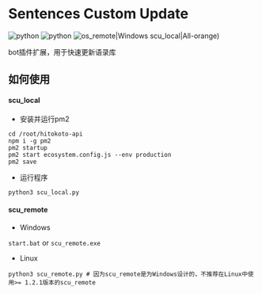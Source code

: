 # Sentences Custom Update

![python](https://img.shields.io/badge/Version-1.2.2-cyan) ![python](https://img.shields.io/badge/Python-3.11.3-blue) ![os](https://img.shields.io/badge/OS-scu_)_remote|Windows scu_local|All-orange)

bot插件扩展，用于快速更新语录库

## 如何使用

#### scu_local

- 安装并运行pm2

```
cd /root/hitokoto-api
npm i -g pm2
pm2 startup
pm2 start ecosystem.config.js --env production
pm2 save
```

- 运行程序

`python3 scu_local.py`

#### scu_remote

- Windows

`start.bat` or `scu_remote.exe`

- Linux

`python3 scu_remote.py # 因为scu_remote是为Windows设计的，不推荐在Linux中使用>= 1.2.1版本的scu_remote`
